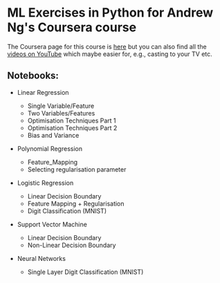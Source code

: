# ML Exercises in Python for Andrew Ng's Coursera course

The Coursera page for this course is [here](https://www.coursera.org/learn/machine-learning) but you can also find all the [videos on YouTube](https://www.youtube.com/playlist?list=PLRJdqdXieSHN0udSvZ-4kwX_Naqs4QJ19) which maybe easier for, e.g., casting to your TV etc.

## Notebooks:

* Linear Regression
  * Single Variable/Feature
  * Two Variables/Features
  * Optimisation Techniques Part 1
  * Optimisation Techniques Part 2
  * Bias and Variance

* Polynomial Regression
  * Feature_Mapping
  * Selecting regularisation parameter

* Logistic Regression
  * Linear Decision Boundary
  * Feature Mapping + Regularisation
  * Digit Classification (MNIST)

* Support Vector Machine
  * Linear Decision Boundary
  * Non-Linear Decision Boundary

* Neural Networks
  * Single Layer Digit Classification (MNIST)
